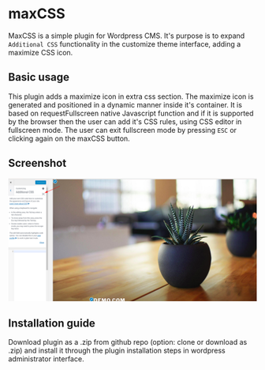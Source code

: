 # maxCSS

MaxCSS is a simple plugin for Wordpress CMS. It's purpose is to expand `Additional CSS` functionality in the customize theme interface, adding a maximize CSS icon.

## Basic usage

This plugin adds a maximize icon in extra css section. The maximize icon is generated and positioned in a dynamic manner inside it's container. It is based on requestFullscreen native Javascript function and if it is supported by the browser then the user can add it's CSS rules, using CSS editor in fullscreen mode. The user can exit fullscreen mode by pressing `ESC` or clicking again on the maxCSS button.

## Screenshot

![alt text](https://github.com/myapos/maxCSS/blob/master/maxCSS.png)

## Installation guide

Download plugin as a .zip from github repo (option: clone or download as .zip) and install it through the plugin installation steps in wordpress administrator interface.
